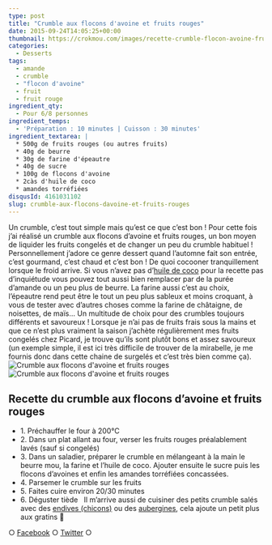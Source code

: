 ```yaml
---
type: post
title: "Crumble aux flocons d'avoine et fruits rouges"
date: 2015-09-24T14:05:25+00:00
thumbnail: https://crokmou.com/images/recette-crumble-flocon-avoine-fruits-rouge-crokmou-blog-culinaire-1.jpg
categories:
  - Desserts
tags:
  - amande
  - crumble
  - "flocon d'avoine"
  - fruit
  - fruit rouge
ingredient_qty:
  - Pour 6/8 personnes
ingredient_temps:
  - 'Préparation : 10 minutes | Cuisson : 30 minutes'
ingredient_textarea: |
  * 500g de fruits rouges (ou autres fruits)
  * 40g de beurre
  * 30g de farine d'épeautre
  * 40g de sucre
  * 100g de flocons d'avoine
  * 2càs d'huile de coco
  * amandes torréfiées
disqusId: 4161031102
slug: crumble-aux-flocons-davoine-et-fruits-rouges
---
```


Un crumble, c’est tout simple mais qu’est ce que c’est bon ! Pour cette fois j’ai réalisé un crumble aux flocons d’avoine et fruits rouges, un bon moyen de liquider les fruits congelés et de changer un peu du crumble habituel ! Personnellement j’adore ce genre dessert quand l’automne fait son entrée, c’est gourmand, c’est chaud et c’est bon ! De quoi cocooner tranquillement lorsque le froid arrive. Si vous n’avez pas d’[huile de coco](http://www.crokmou.com/2014/08/keimling-specialiste-du-raw-food-concours) pour la recette pas d’inquiétude vous pouvez tout aussi bien remplacer par de la purée d’amande ou un peu plus de beurre. La farine aussi c’est au choix, l’épeautre rend peut être le tout un peu plus sableux et moins croquant, à vous de tester avec d’autres choses comme la farine de châtaigne, de noisettes, de maïs… Un multitude de choix pour des crumbles toujours différents et savoureux ! Lorsque je n’ai pas de fruits frais sous la mains et que ce n’est plus vraiment la saison j’achète régulièrement mes fruits congelés chez Picard, je trouve qu’ils sont plutôt bons et assez savoureux (un exemple simple, il est ici très difficile de trouver de la mirabelle, je me fournis donc dans cette chaine de surgelés et c’est très bien comme ça).   ![Crumble aux flocons d'avoine et fruits rouges](http://www.crokmou.com/wp-content/uploads/2015/09/recette-crumble-flocon-avoine-fruits-rouge-crokmou-blog-culinaire-2.jpg)![Crumble aux flocons d'avoine et fruits rouges](http://www.crokmou.com/wp-content/uploads/2015/09/recette-crumble-flocon-avoine-fruits-rouge-crokmou-blog-culinaire.jpg)

## **Recette du crumble aux flocons d’avoine et fruits rouges**

* 1\. Préchauffer le four à 200°C
* 2\. Dans un plat allant au four, verser les fruits rouges préalablement lavés (sauf si congelés)
* 3\. Dans un saladier, préparer le crumble en mélangeant à la main le beurre mou, la farine et l’huile de coco. Ajouter ensuite le sucre puis les flocons d’avoines et enfin les amandes torréfiées concassées.
* 4\. Parsemer le crumble sur les fruits
* 5\. Faites cuire environ 20/30 minutes
* 6\. Déguster tiède   Il m’arrive aussi de cuisiner des petits crumble salés avec des [endives (chicons)](http://www.crokmou.com/2012/01/crumble-dendives-au-chevre-et-lardons) ou des [aubergines](http://www.crokmou.com/2011/10/crumble-aubergines-jambon-mozzarella), cela ajoute un petit plus aux gratins 🙂

○ [Facebook](https://www.facebook.com/crokmou.blog) ○ [Twitter](https://twitter.com/Crokmou) ○
